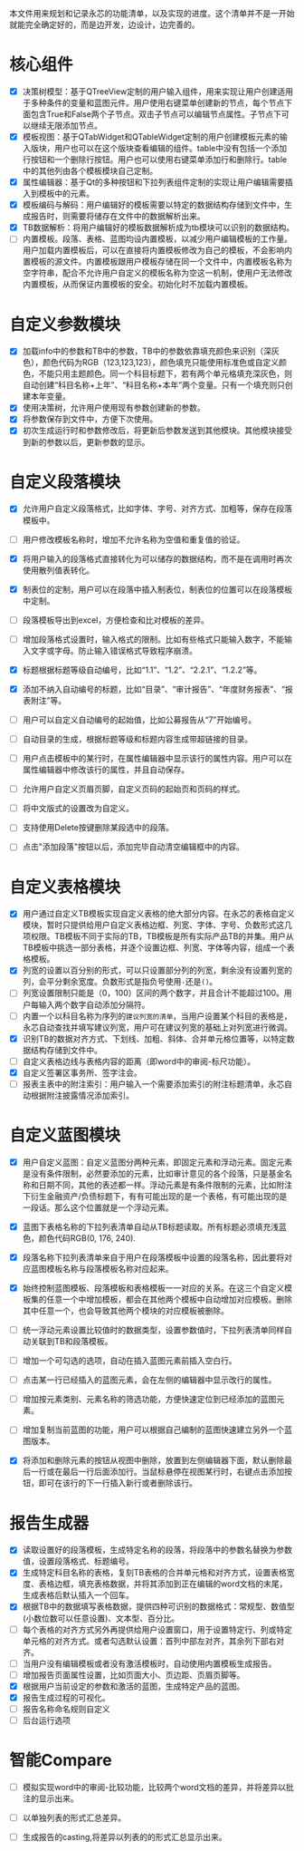 本文件用来规划和记录永芯的功能清单，以及实现的进度。这个清单并不是一开始就能完全确定好的，而是边开发，边设计，边完善的。
# 核心组件
- [x] 决策树模型：基于QTreeView定制的用户输入组件，用来实现让用户创建适用于多种条件的变量和蓝图元件。用户使用右键菜单创建新的节点，每个节点下面包含True和False两个子节点。双击子节点可以编辑节点属性。子节点下可以继续无限添加节点。
- [x] 模板视图：基于QTabWidget和QTableWidget定制的用户创建模板元素的输入版块，用户也可以在这个版块查看编辑的组件。table中没有包括一个添加行按钮和一个删除行按钮。用户也可以使用右键菜单添加行和删除行。table中的其他列由各个模板模块自己定制。
- [x] 属性编辑器：基于Qt的多种按钮和下拉列表组件定制的实现让用户编辑需要插入到模板中的元素。
- [x] 模板编码与解码：用户编辑好的模板需要以特定的数据结构存储到文件中，生成报告时，则需要将储存在文件中的数据解析出来。
- [x] TB数据解析：将用户编辑好的模板数据解析成为tb模块可以识别的数据结构。
- [ ] 内置模板。段落、表格、蓝图均设内置模板，以减少用户编辑模板的工作量。用户加载内置模板后，可以在直接将内置模板修改为自己的模板，不会影响内置模板的源文件。内置模板跟用户模板存储在同一个文件中，内置模板名称为空字符串，配合不允许用户自定义的模板名称为空这一机制，使用户无法修改内置模板，从而保证内置模板的安全。初始化时不加载内置模板。

# 自定义参数模块
- [x] 加载info中的参数和TB中的参数，TB中的参数依靠填充颜色来识别（深灰色），颜色代码为RGB（123,123,123），颜色填充只能使用标准色或自定义颜色，不能只用主题颜色。同一个科目标题下，若有两个单元格填充深灰色，则自动创建“科目名称+上年”、“科目名称+本年”两个变量。只有一个填充则只创建本年变量。
- [x] 使用决策树，允许用户使用现有参数创建新的参数。
- [x] 将参数保存到文件中，方便下次使用。
- [x] 初次生成运行时和参数修改后，将更新后参数发送到其他模块。其他模块接受到新的参数以后，更新参数的显示。

# 自定义段落模块
- [x] 允许用户自定义段落格式，比如字体、字号、对齐方式、加粗等，保存在段落模板中。
- [ ] 用户修改模板名称时，增加不允许名称为空值和重复值的验证。
- [x] 将用户输入的段落格式直接转化为可以储存的数据结构，而不是在调用时再次使用散列值表转化。
- [x] 制表位的定制，用户可以在段落中插入制表位，制表位的位置可以在段落模板中定制。
- [ ] 段落模板导出到excel，方便检查和比对模板的差异。
- [ ] 增加段落格式设置时，输入格式的限制。比如有些格式只能输入数字，不能输入文字或字母。防止输入错误格式导致程序崩溃。
- [x] 标题根据标题等级自动编号，比如“1.1”、“1.2”、“2.2.1”、“1.2.2”等。
- [x] 添加不纳入自动编号的标题，比如“目录”、“审计报告”、“年度财务报表”、“报表附注”等。
- [ ] 用户可以自定义自动编号的起始值，比如公募报告从“7”开始编号。
- [ ] 自动目录的生成，根据标题等级和标题内容生成带超链接的目录。
- [ ] 用户点击模板中的某行时，在属性编辑器中显示该行的属性内容。用户可以在属性编辑器中修改该行的属性，并且自动保存。
- [ ] 允许用户自定义页眉页脚，自定义页码的起始页和页码的样式。
- [ ] 将中文版式的设置改为自定义。
- [ ] 支持使用Delete按键删除某段选中的段落。
- [ ] 点击"添加段落"按钮以后，添加完毕自动清空编辑框中的内容。


# 自定义表格模块
- [x] 用户通过自定义TB模板实现自定义表格的绝大部分内容。在永芯的表格自定义模块，暂时只提供给用户自定义表格边框、列宽、字体、字号、负数形式这几项权限。TB模板不同于实际的TB，TB模板是所有实际产品TB的并集。用户从TB模板中挑选一部分表格，并逐个设置边框、列宽、字体等内容，组成一个表格模板。
- [x] 列宽的设置以百分别的形式，可以只设置部分列的列宽，剩余没有设置列宽的列，会平分剩余宽度。负数形式是指负号使用`-`还是`()`。
- [ ] 列宽设置限制只能是（0，100）区间的两个数字，并且合计不能超过100。用户每输入两个数字自动添加分隔符。
- [ ] 内置一个以科目名称为序列的`建议列宽的清单`，当用户设置某个科目的表格是，永芯自动查找并填写建议列宽，用户可在建议列宽的基础上对列宽进行微调。
- [x] 识别TB的数据对齐方式、下划线、加粗、斜体、合并单元格位置等，以特定数据结构存储到文件中。
- [ ] 自定义表格边线与表格内容的距离（即word中的审阅-标尺功能）。
- [x] 自定义签署区事务所、签字注会。
- [ ] 报表主表中的附注索引：用户输入一个需要添加索引的附注标题清单，永芯自动根据附注披露情况添加索引。

# 自定义蓝图模块
- [x] 用户自定义蓝图：自定义蓝图分两种元素，即固定元素和浮动元素。固定元素是没有条件限制，必然要添加的元素，比如审计意见的各个段落，只是基金名称和日期不同，其他的表述都一样。浮动元素是有条件限制的元素，比如附注下衍生金融资产/负债标题下，有有可能出现的是一个表格，有可能出现的是一段话。那么这个位置就是一个浮动元素。
- [x] 蓝图下表格名称的下拉列表清单自动从TB标题读取。所有标题必须填充浅蓝色，颜色代码RGB(0, 176, 240).
- [X] 段落名称下拉列表清单来自于用户在段落模板中设置的段落名称，因此要将对应蓝图模板名称与段落模板名称对应起来。
- [x] 始终控制蓝图模板、段落模板和表格模板一一对应的关系。在这三个自定义模板集的任意一个中增加模板，都会在其他两个模板中自动增加对应模板。删除其中任意一个，也会导致其他两个模块的对应模板被删除。
- [ ] 统一浮动元素设置比较值时的数据类型，设置参数值时，下拉列表清单同样自动关联到TB和段落模板。
- [ ] 增加一个可勾选的选项，自动在插入蓝图元素前插入空白行。
- [ ] 点击某一行已经插入的蓝图元素，会在左侧的编辑器中显示改行的属性。
- [ ] 增加按元素类别、元素名称的筛选功能，方便快速定位到已经添加的蓝图元素。
- [ ] 增加复制当前蓝图的功能，用户可以根据自己编制的蓝图快速建立另外一个蓝图版本。
- [x] 将添加和删除元素的按钮从视图中删除，放置到左侧编辑器下面，默认删除最后一行或在最后一行后面添加行。当鼠标悬停在视图某行时，右键点击添加按钮，即可在该行的下一行插入新行或者删除该行。


# 报告生成器
- [x] 读取设置好的段落模板，生成特定名称的段落，将段落中的参数名替换为参数值，设置段落格式、标题编号。
- [x] 生成特定科目名称的表格，复刻TB表格的合并单元格和对齐方式，设置表格宽度、表格边框，填充表格数据，并将其添加到正在编辑的word文档的末尾，生成表格后默认插入一个回车。
- [x] 根据TB中的数据填写表格数据，提供四种可识别的数据格式：常规型、数值型(小数位数可以任意设置)、文本型、百分比。
- [ ] 每个表格的对齐方式另外再提供给用户设置窗口，用于设置特定行、列或特定单元格的对齐方式。或者勾选默认设置：首列中部左对齐，其余列下部右对齐。
- [ ] 当用户没有编辑模板或者没有激活模板时，自动使用内置模板生成报告。
- [ ] 增加报告页面属性设置，比如页面大小、页边距、页眉页脚等。
- [x] 根据用户当前设定的参数和激活的蓝图，生成特定产品的蓝图。
- [x] 报告生成过程的可视化。
- [ ] 报告名称命名规则自定义
- [ ] 后台运行选项
  
# 智能Compare
- [ ] 模拟实现word中的审阅-比较功能，比较两个word文档的差异，并将差异以批注的显示出来。
- [ ] 以单独列表的形式汇总差异。
- [ ] 生成报告的casting,将差异以列表的的形式汇总显示出来。

